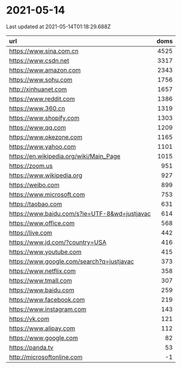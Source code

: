 # 2021-05-14

<!-- BEGIN -->
Last updated at 2021-05-14T01:18:29.688Z

url | doms
:- | -:
https://www.sina.com.cn | 4525
https://www.csdn.net | 3317
https://www.amazon.com | 2343
https://www.sohu.com | 1756
http://xinhuanet.com | 1657
https://www.reddit.com | 1386
https://www.360.cn | 1319
https://www.shopify.com | 1303
https://www.qq.com | 1209
https://www.okezone.com | 1165
https://www.yahoo.com | 1101
https://en.wikipedia.org/wiki/Main_Page | 1015
https://zoom.us | 951
https://www.wikipedia.org | 927
https://weibo.com | 899
https://www.microsoft.com | 753
https://taobao.com | 631
https://www.baidu.com/s?ie=UTF-8&wd=justjavac | 614
https://www.office.com | 568
https://live.com | 442
https://www.jd.com/?country=USA | 416
https://www.youtube.com | 415
https://www.google.com/search?q=justjavac | 373
https://www.netflix.com | 358
https://www.tmall.com | 307
https://www.baidu.com | 259
https://www.facebook.com | 219
https://www.instagram.com | 143
https://vk.com | 121
https://www.alipay.com | 112
https://www.google.com | 82
https://panda.tv | 53
http://microsoftonline.com | -1
<!-- END -->
